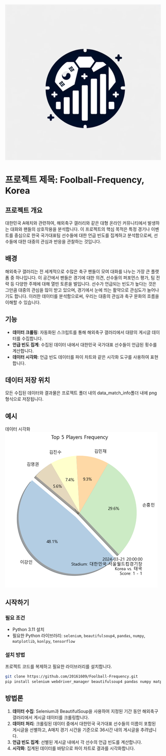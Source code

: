 ![alt text](icon.png)

# 프로젝트 제목: Foolball-Frequency, Korea

## 프로젝트 개요
대한민국 A매치와 관련하여, 해외축구 갤러리와 같은 대형 온라인 커뮤니티에서 발생하는 대화와 팬들의 상호작용을 분석합니다. 이 프로젝트의 핵심 목적은 특정 경기나 이벤트를 중심으로 한국 국가대표팀 선수들에 대한 언급 빈도를 집계하고 분석함으로써, 선수들에 대한 대중의 관심과 반응을 관찰하는 것입니다.

## 배경
해외축구 갤러리는 전 세계적으로 수많은 축구 팬들이 모여 대화를 나누는 가장 큰 플랫폼 중 하나입니다. 이 공간에서 팬들은 경기에 대한 의견, 선수들의 퍼포먼스 평가, 팀 전략 등 다양한 주제에 대해 열띤 토론을 벌입니다. 선수가 언급되는 빈도가 높다는 것은 그만큼 대중의 관심을 많이 받고 있으며, 경기에서 눈에 띄는 활약으로 관심도가 늘어나기도 합니다. 이러한 데이터를 분석함으로써, 우리는 대중의 관심과 축구 문화의 흐름을 이해할 수 있습니다.

## 기능
- **데이터 크롤링**: 자동화된 스크립트를 통해 해외축구 갤러리에서 대량의 게시글 데이터를 수집합니다.
- **언급 빈도 집계**: 수집된 데이터 내에서 대한민국 국가대표 선수들이 언급된 횟수를 계산합니다.
- **데이터 시각화**: 언급 빈도 데이터를 파이 차트와 같은 시각화 도구를 사용하여 표현합니다.

## 데이터 저장 위치
모든 수집된 데이터와 결과물은 프로젝트 폴더 내의 data_match_info폴더 내에 png 형식으로 저장됩니다.

## 예시
데이터 시각화
![alt text](data_match_info/match_info_29.png)

## 시작하기

### 필요 조건
- Python 3.11 설치
- 필요한 Python 라이브러리: `selenium`, `beautifulsoup4`, `pandas`, `numpy`, `matplotlib`, `konlpy`, `tensorflow`

### 설치 방법
프로젝트 코드를 복제하고 필요한 라이브러리를 설치합니다.
```bash
git clone https://github.com/20161609/Foolball-Frequency.git
pip install selenium webdriver_manager beautifulsoup4 pandas numpy matplotlib konlpy tensorflow
```

## 방법론
1. **데이터 수집**: Selenium과 BeautifulSoup을 사용하여 지정된 기간 동안 해외축구 갤러리에서 게시글 데이터를 크롤링합니다.
2. **데이터 처리**: 크롤링된 데이터 중에서 대한민국 국가대표 선수들의 이름이 포함된 게시글을 선별하고, A매치 경기 시간을 기준으로 36시간 내의 게시글을 추려냅니다.
3. **언급 빈도 집계**: 선별된 게시글 내에서 각 선수의 언급 빈도를 계산합니다.
4. **시각화**: 집계된 데이터를 바탕으로 파이 차트로 결과를 시각화합니다.
